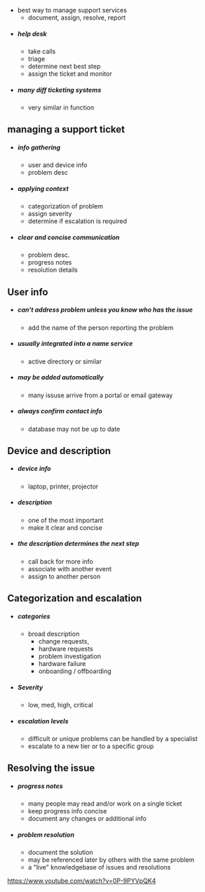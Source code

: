 - best way to manage support services
	-  document, assign, resolve, report
- ##### help desk
	- take calls
	- triage
	- determine next best step
	- assign the ticket and monitor
- ##### many diff ticketing systems
	- very similar in function 

## managing a support ticket
- ##### info gathering 
	- user and device info
	- problem desc
- ##### applying context
	- categorization of problem
	- assign severity 
	- determine if escalation is required
- ##### clear and concise communication
	- problem desc.
	- progress notes
	- resolution details

## User info
- ##### can't address problem unless you know who has the issue
	- add the name of the person reporting the problem
- ##### usually integrated into a name service
	- active directory or similar
- ##### may be added automatically
	- many issuse arrive from a portal or email gateway
- ##### always confirm contact info
	- database may not be up to date

## Device and description 
- ##### device info 
	- laptop, printer, projector
- ##### description 
	- one of the most important
	- make it clear and concise
- ##### the description determines the next step
	- call back for more info 
	- associate with another event
	- assign to another person


## Categorization and escalation 
- ##### categories 
	- broad description 
		- change requests,
		- hardware requests
		- problem investigation 
		- hardware failure
		- onboarding / offboarding 
- ##### Severity 
	- low, med, high, critical
- ##### escalation levels 
	- difficult or unique problems can be handled by a specialist
	- escalate to a new tier or to a specific group

## Resolving the issue
- ##### progress notes
	- many people may read and/or work on a single ticket
	- keep progress info concise 
	- document any changes or additional info 
- ##### problem resolution 
	- document the solution 
	- may be referenced later by others with the same problem
	- a "live" knowledgebase of issues and resolutions

https://www.youtube.com/watch?v=0P-9PYVpQK4